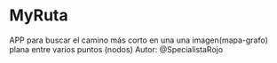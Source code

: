 # MyRuta

APP para buscar el camino más corto en una una imagen(mapa-grafo) plana entre varios puntos (nodos)
Autor: @SpecialistaRojo

